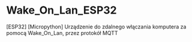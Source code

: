 # Wake_On_Lan_ESP32
[ESP32] [Micropython] Urządzenie do zdalnego włączania komputera za pomocą Wake_On_Lan, przez protokół MQTT
